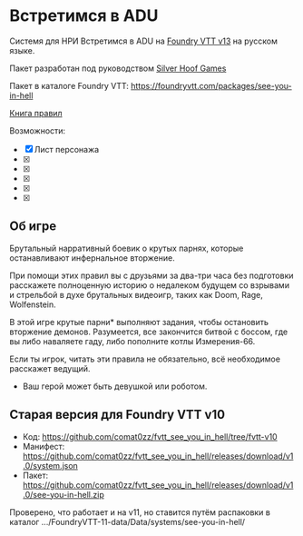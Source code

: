 # Встретимся в ADU

Системя для НРИ Встретимся в ADU на [Foundry VTT v13](https://foundryvtt.com/ "Что ещё за фаундри такой?") на русском языке. 

Пакет разработан под руководством [Silver Hoof Games](https://silverhoofgames.ru/)

Пакет в каталоге Foundry VTT: https://foundryvtt.com/packages/see-you-in-hell

[Книга правил](https://silverhoofgames.ru/vva/)

Возможности:

- [x] Лист персонажа
- [x] 
- [x] 
- [x] 
- [x] 
- [x] 

## Об игре

Брутальный нарративный боевик о крутых парнях, которые останавливают инфернальное вторжение.

При помощи этих правил вы с друзьями за два-три часа без подготовки расскажете полноценную историю о недалеком будущем со взрывами и стрельбой в духе брутальных видеоигр, таких как Doom, Rage, Wolfenstein.

В этой игре крутые парни* выполняют задания, чтобы остановить вторжение демонов. Разумеется, все закончится битвой с боссом, где вы либо наваляете гаду, либо пополните котлы Измерения-66.

Если ты игрок, читать эти правила не обязательно, всё необходимое расскажет ведущий.

* Ваш герой может быть девушкой или роботом.




## Старая версия для Foundry VTT v10

- Код: https://github.com/comat0zz/fvtt_see_you_in_hell/tree/fvtt-v10
- Манифест: https://github.com/comat0zz/fvtt_see_you_in_hell/releases/download/v1.0/system.json
- Пакет: https://github.com/comat0zz/fvtt_see_you_in_hell/releases/download/v1.0/see-you-in-hell.zip

Проверено, что работает и на v11, но ставится путём распаковки в каталог .../FoundryVTT-11-data/Data/systems/see-you-in-hell/